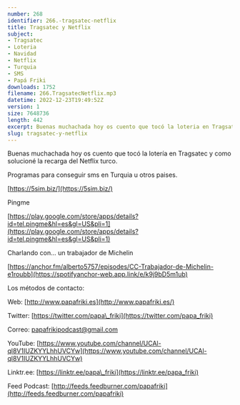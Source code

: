 ```yaml
---
number: 268
identifier: 266.-tragsatec-netflix
title: Tragsatec y Netflix
subject:
- Tragsatec
- Loteria
- Navidad
- Netflix
- Turquia
- SMS
- Papá Friki
downloads: 1752
filename: 266.TragsatecNetflix.mp3
datetime: 2022-12-23T19:49:52Z
version: 1
size: 7648736
length: 442
excerpt: Buenas muchachada hoy os cuento que tocó la loteria en Tragsatec y como solucioné la recarga del netflix turco.
slug: tragsatec-y-netflix
---
```

Buenas muchachada hoy os cuento que tocó la lotería en Tragsatec y como solucioné la recarga del Netflix turco.

Programas para conseguir sms en Turquia u otros paises.

[https://5sim.biz/](https://5sim.biz/)

Pingme

[https://play.google.com/store/apps/details?id=tel.pingme&hl=es&gl=US&pli=1](https://play.google.com/store/apps/details?id=tel.pingme&hl=es&gl=US&pli=1)

Charlando con... un trabajador de Michelin

[https://anchor.fm/alberto5757/episodes/CC-Trabajador-de-Michelin-e1roubb](https://spotifyanchor-web.app.link/e/k9j9bD5m1ub)

Los métodos de contacto:

Web: [http://www.papafriki.es](http://www.papafriki.es/)

Twitter: [https://twitter.com/papa\_friki](https://twitter.com/papa_friki)

Correo: [papafrikipodcast@gmail.com](https://archive.org/details/papafrikipodast@gmail.com)

YouTube: [https://www.youtube.com/channel/UCAl-ql8V1IUZKYYLhhUVCYw](https://www.youtube.com/channel/UCAl-ql8V1IUZKYYLhhUVCYw)

Linktr.ee: [https://linktr.ee/papa\_friki](https://linktr.ee/papa_friki)

Feed Podcast: [http://feeds.feedburner.com/papafriki](http://feeds.feedburner.com/papafriki)